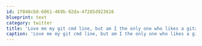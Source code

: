 ```yaml
---
id: 1f040cb8-6061-469b-92da-4f285d923616
blueprint: text
category: twitter
title: 'Love me my git cmd line, but am I the only one who likes a gitx visual for when feature branches get crazy? or is that a VCS-smell?'
caption: 'Love me my git cmd line, but am I the only one who likes a gitx visual for when feature branches get crazy? or is that a VCS-smell?'
---
```

